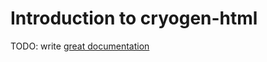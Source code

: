 # Introduction to cryogen-html

TODO: write [great documentation](http://jacobian.org/writing/what-to-write/)

